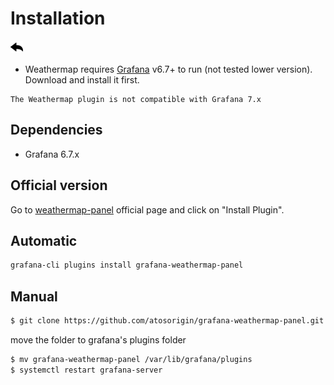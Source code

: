 # Installation
[![](../../screenshots/other/Go-back.png)](README.md)


* Weathermap requires [Grafana](https://www.grafana.com/) v6.7+ to run (not tested lower version). Download and install it first.


```
The Weathermap plugin is not compatible with Grafana 7.x
```


## Dependencies

- Grafana 6.7.x


## Official version

Go to [weathermap-panel](https://grafana.com/plugins/grafana-weathermap-panel) official page and click on "Install Plugin".


## Automatic

```sh
grafana-cli plugins install grafana-weathermap-panel
```

## Manual

```sh
$ git clone https://github.com/atosorigin/grafana-weathermap-panel.git
```

move the folder to grafana's plugins folder


```sh
$ mv grafana-weathermap-panel /var/lib/grafana/plugins
$ systemctl restart grafana-server
```

